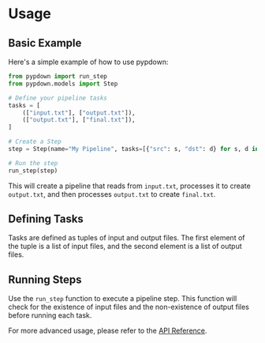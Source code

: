 # Usage

## Basic Example

Here's a simple example of how to use pypdown:

```python
from pypdown import run_step
from pypdown.models import Step

# Define your pipeline tasks
tasks = [
    (["input.txt"], ["output.txt"]),
    (["output.txt"], ["final.txt"]),
]

# Create a Step
step = Step(name="My Pipeline", tasks=[{"src": s, "dst": d} for s, d in tasks])

# Run the step
run_step(step)
```

This will create a pipeline that reads from `input.txt`, processes it to create `output.txt`, and then processes `output.txt` to create `final.txt`.

## Defining Tasks

Tasks are defined as tuples of input and output files. The first element of the tuple is a list of input files, and the second element is a list of output files.

## Running Steps

Use the `run_step` function to execute a pipeline step. This function will check for the existence of input files and the non-existence of output files before running each task.

For more advanced usage, please refer to the [API Reference](api_reference.md).